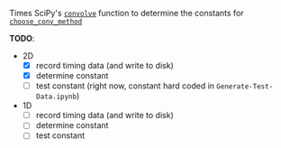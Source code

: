 Times SciPy's [`convolve`][conv] function to determine the constants for
[`choose_conv_method`][ccm]

[conv]:https://docs.scipy.org/doc/scipy/reference/generated/scipy.signal.convolve.html#scipy.signal.convolve
[ccm]:https://docs.scipy.org/doc/scipy/reference/generated/scipy.signal.choose_conv_method.html


**TODO**:

* 2D
    - [x] record timing data (and write to disk)
    - [x] determine constant
    - [ ] test constant (right now, constant hard coded in `Generate-Test-Data.ipynb`)
* 1D
    - [ ] record timing data (and write to disk)
    - [ ] determine constant
    - [ ] test constant
